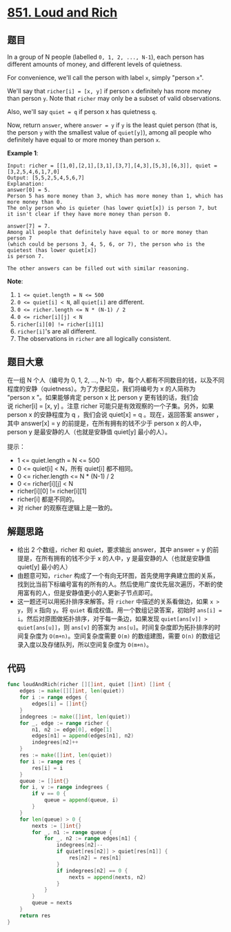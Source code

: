# [851. Loud and Rich](https://leetcode.com/problems/loud-and-rich/)



## 题目

In a group of N people (labelled `0, 1, 2, ..., N-1`), each person has different amounts of money, and different levels of quietness.

For convenience, we'll call the person with label `x`, simply "person `x`".

We'll say that `richer[i] = [x, y]` if person `x` definitely has more money than person `y`. Note that `richer` may only be a subset of valid observations.

Also, we'll say `quiet = q` if person x has quietness `q`.

Now, return `answer`, where `answer = y` if `y` is the least quiet person (that is, the person `y` with the smallest value of `quiet[y]`), among all people who definitely have equal to or more money than person `x`.

**Example 1**:

```
Input: richer = [[1,0],[2,1],[3,1],[3,7],[4,3],[5,3],[6,3]], quiet = [3,2,5,4,6,1,7,0]
Output: [5,5,2,5,4,5,6,7]
Explanation: 
answer[0] = 5.
Person 5 has more money than 3, which has more money than 1, which has more money than 0.
The only person who is quieter (has lower quiet[x]) is person 7, but
it isn't clear if they have more money than person 0.

answer[7] = 7.
Among all people that definitely have equal to or more money than person 7
(which could be persons 3, 4, 5, 6, or 7), the person who is the quietest (has lower quiet[x])
is person 7.

The other answers can be filled out with similar reasoning.
```

**Note**:

1. `1 <= quiet.length = N <= 500`
2. `0 <= quiet[i] < N`, all `quiet[i]` are different.
3. `0 <= richer.length <= N * (N-1) / 2`
4. `0 <= richer[i][j] < N`
5. `richer[i][0] != richer[i][1]`
6. `richer[i]`'s are all different.
7. The observations in `richer` are all logically consistent.

## 题目大意

在一组 N 个人（编号为 0, 1, 2, ..., N-1）中，每个人都有不同数目的钱，以及不同程度的安静（quietness）。为了方便起见，我们将编号为 x 的人简称为 "person x "。如果能够肯定 person x 比 person y 更有钱的话，我们会说 richer[i] = [x, y] 。注意 richer 可能只是有效观察的一个子集。另外，如果 person x 的安静程度为 q ，我们会说 quiet[x] = q 。现在，返回答案 answer ，其中 answer[x] = y 的前提是，在所有拥有的钱不少于 person x 的人中，person y 是最安静的人（也就是安静值 quiet[y] 最小的人）。

提示：

- 1 <= quiet.length = N <= 500
- 0 <= quiet[i] < N，所有 quiet[i] 都不相同。
- 0 <= richer.length <= N * (N-1) / 2
- 0 <= richer[i][j] < N
- richer[i][0] != richer[i][1]
- richer[i] 都是不同的。
- 对 richer 的观察在逻辑上是一致的。


## 解题思路

- 给出 2 个数组，richer 和 quiet，要求输出 answer，其中 answer = y 的前提是，在所有拥有的钱不少于 x 的人中，y 是最安静的人（也就是安静值 quiet[y] 最小的人）
- 由题意可知，`richer` 构成了一个有向无环图，首先使用字典建立图的关系，找到比当前下标编号富有的所有的人。然后使用广度优先层次遍历，不断的使用富有的人，但是安静值更小的人更新子节点即可。
- 这一题还可以用拓扑排序来解答。将 `richer` 中描述的关系看做边，如果 `x > y`，则 `x` 指向 `y`。将 `quiet` 看成权值。用一个数组记录答案，初始时 `ans[i] = i`。然后对原图做拓扑排序，对于每一条边，如果发现 `quiet[ans[v]] > quiet[ans[u]]`，则 `ans[v]` 的答案为 `ans[u]`。时间复杂度即为拓扑排序的时间复杂度为 `O(m+n)`。空间复杂度需要 `O(m)` 的数组建图，需要 `O(n)` 的数组记录入度以及存储队列，所以空间复杂度为 `O(m+n)`。

## 代码

```go
func loudAndRich(richer [][]int, quiet []int) []int {
    edges := make([][]int, len(quiet))
    for i := range edges {
        edges[i] = []int{}
    }
    indegrees := make([]int, len(quiet))
    for _, edge := range richer {
        n1, n2 := edge[0], edge[1]
        edges[n1] = append(edges[n1], n2)
        indegrees[n2]++
    }
    res := make([]int, len(quiet))
    for i := range res {
        res[i] = i
    }
    queue := []int{}
    for i, v := range indegrees {
        if v == 0 {
            queue = append(queue, i)
        }
    }
    for len(queue) > 0 {
        nexts := []int{}
        for _, n1 := range queue {
            for _, n2 := range edges[n1] {
                indegrees[n2]--
                if quiet[res[n2]] > quiet[res[n1]] {
                    res[n2] = res[n1]
                }
                if indegrees[n2] == 0 {
                    nexts = append(nexts, n2)
                }
            }
        }
        queue = nexts
    }
    return res
}
```